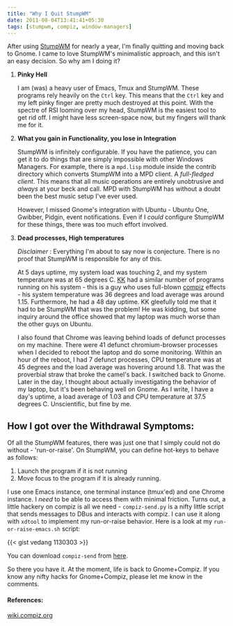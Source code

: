 ```yaml
---
title: "Why I Quit StumpWM"
date: 2011-08-04T13:41:41+05:30
tags: [stumpwm, compiz, window-managers]
---
```


After using [StumpWM](http://www.nongnu.org/stumpwm/) for nearly a year, I'm finally quitting and moving back to Gnome. I came to love StumpWM's minimalistic approach, and this isn't an easy decision. So why am I doing it?

1.  __Pinky Hell__

    I am (was) a heavy user of Emacs, Tmux and StumpWM. These programs rely heavily on the `Ctrl` key. This means that the `Ctrl` key and my left pinky finger are pretty much destroyed at this point. With the spectre of RSI looming over my head, StumpWM is the easiest tool to get rid off. I might have less screen-space now, but my fingers will thank me for it.
    <!--more-->
2.  __What you gain in Functionality, you lose in Integration__

    StumpWM is infinitely configurable. If you have the patience, you can get it to do things that are simply impossible with other Windows Managers. For example, there is a `mpd.lisp` module inside the contrib directory which converts StumpWM into a MPD client. A _full-fledged client_. This means that all music operations are entirely unobtrusive and _always_ at your beck and call. MPD with StumpWM has without a doubt been the best music setup I've ever used.

    However, I missed Gnome's integration with Ubuntu - Ubuntu One, Gwibber, Pidgin, event notifications. Even if I _could_ configure StumpWM for these things, there was too much effort involved.

3.   __Dead processes, High temperatures__

     _Disclaimer_ : Everything I'm about to say now is conjecture. There is no proof that StumpWM is responsible for any of this.

     At 5 days uptime, my system load was touching 2, and my system temperature was at 65 degrees C. [KK](http://about.me/kiran_kulkarni/) had a similar number of programs running on his system - this is a guy who uses full-blown [compiz](http://www.compiz.org/) effects - his system temperature was 36 degrees and load average was around 1.15. Furthermore, he had a 48 day uptime. KK gleefully told me that it had to be StumpWM that was the problem! He was kidding, but some inquiry around the office showed that my laptop was much worse than the other guys on Ubuntu.

     I also found that Chrome was leaving behind loads of defunct processes on my machine. There were 41 defunct chromium-browser processes when I decided to reboot the laptop and do some monitoring. Within an hour of the reboot, I had 7 defunct processes, CPU temperature was at 45 degrees and the load average was hovering around 1.8. That was the proverbial straw that broke the camel's back. I switched back to Gnome. Later in the day, I thought about actually investigating the behavior of my laptop, but it's been behaving well on Gnome. As I write, I have a day's uptime, a load average of 1.03 and CPU temperature at 37.5 degrees C. Unscientific, but fine by me.


## How I got over the Withdrawal Symptoms:

Of all the StumpWM features, there was just one that I simply could not do without - 'run-or-raise'. On StumpWM, you can define hot-keys to behave as follows:

1.  Launch the program if it is not running
2.  Move focus to the program if it is already running.

I use one Emacs instance, one terminal instance (tmux'ed) and one Chrome instance. I _need_ to be able to access them with minimal friction. Turns out, a little hackery on compiz is all we need - `compiz-send.py` is a nifty little script that sends messages to DBus and interacts with compiz. I can use it along with `xdtool` to implement my run-or-raise behavior. Here is a look at my `run-or-raise-emacs.sh` script:

{{< gist vedang 1130303 >}}

You can download `compiz-send` from [here](http://wiki.compiz.org/Plugins/Dbus?action=AttachFile&do=get&target=compiz-send.py).

So there you have it. At the moment, life is back to Gnome+Compiz. If you know any nifty hacks for Gnome+Compiz, please let me know in the comments.


#### References:

[wiki.compiz.org](http://wiki.compiz.org/Plugins/Dbus)
